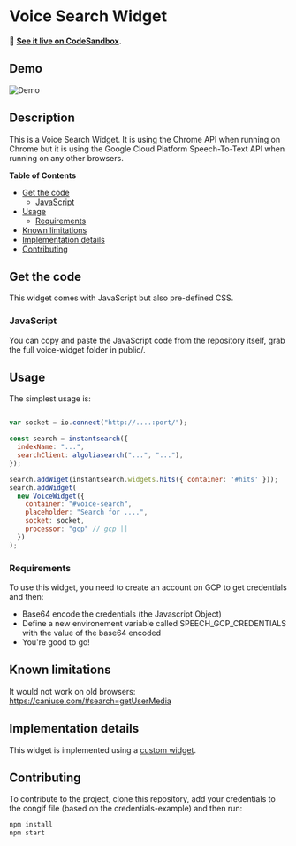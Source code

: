 # Voice Search Widget

🎥 **[See it live on CodeSandbox](https://codesandbox.io/s/github/algolia/instantsearch-labs/tree/master/example/instantsearch.js).**

## Demo

![Demo](https://d2ddoduugvun08.cloudfront.net/items/2h400I0M2P0D2d3c2D13/voice-search.gif)

## Description

This is a Voice Search Widget. It is using the Chrome API when running on Chrome but it is using the Google Cloud Platform Speech-To-Text API when running on any other browsers.

**Table of Contents**

* [Get the code](#get-the-code)
  * [JavaScript](#javascript)
* [Usage](#usage)
  * [Requirements](#requirements)
* [Known limitations](#known-limitations)
* [Implementation details](#implementation-details)
* [Contributing](#contributing)

## Get the code

This widget comes with JavaScript but also pre-defined CSS.

### JavaScript

You can copy and paste the JavaScript code from the repository itself, grab the full voice-widget folder in public/.

## Usage

The simplest usage is:

```js

var socket = io.connect("http://....:port/");

const search = instantsearch({
  indexName: "...",
  searchClient: algoliasearch("...", "..."),
});

search.addWiget(instantsearch.widgets.hits({ container: '#hits' }));
search.addWidget(
  new VoiceWidget({
    container: "#voice-search",
    placeholder: "Search for ....",
    socket: socket,
    processor: "gcp" // gcp || 
  })
);
```

### Requirements

To use this widget, you need to create an account on GCP to get credentials and then:
* Base64 encode the credentials (the Javascript Object)
* Define a new environement variable called SPEECH_GCP_CREDENTIALS with the value of the base64 encoded
* You're good to go!

## Known limitations

It would not work on old browsers: https://caniuse.com/#search=getUserMedia

## Implementation details

This widget is implemented using a [custom widget](https://www.algolia.com/doc/guides/building-search-ui/widgets/create-your-own-widgets/js/).

## Contributing

To contribute to the project, clone this repository, add your credentials to the congif file (based on the credentials-example) and then run:

```sh
npm install
npm start
```